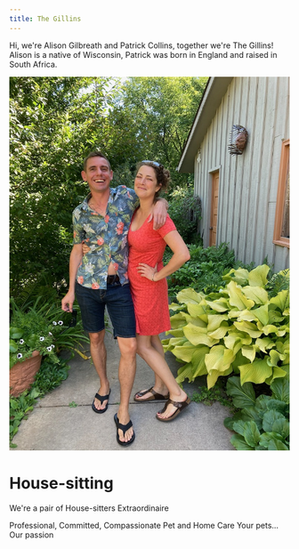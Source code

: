 ```yaml
---
title: The Gillins
---
```


Hi, we're Alison Gilbreath and Patrick Collins, together we're The Gillins!  Alison is a native of Wisconsin, Patrick was born in England and raised in South Africa.

<img src="/images/AlisonAndPatrick.JPG">

# House-sitting

We're a pair of House-sitters Extraordinaire

Professional, Committed, Compassionate Pet and Home Care
Your pets... Our passion 